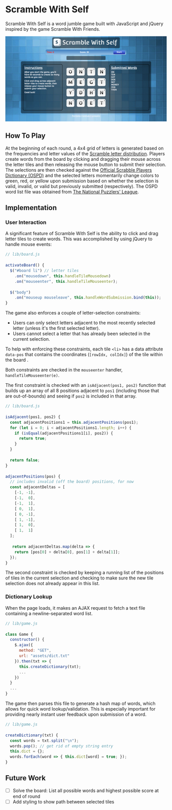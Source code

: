# Scramble With Self

Scramble With Self is a word jumble game built with JavaScript and jQuery inspired by the game Scramble With Friends.

![game](./screenshots/board.png)

## How To Play

At the beginning of each round, a 4x4 grid of letters is generated based on the frequencies and letter values of the [Scramble letter distribution][scramble-letter-dist]. Players create words from the board by clicking and dragging their mouse across the letter tiles and then releasing the mouse button to submit their selection. The selections are then checked against the [Official Scrabble Players Dictionary (OSPD)][ospd] and the selected letters momentarily change colors to green, red, or yellow upon submission based on whether the selection is valid, invalid, or valid but previously submitted (respectively). The OSPD word list file was obtained from [The National Puzzlers' League][ospd-word-list].

[scramble-letter-dist]: https://en.wikipedia.org/wiki/Scrabble_letter_distributions
[ospd]: https://en.wikipedia.org/wiki/Official_Scrabble_Players_Dictionary
[ospd-word-list]: http://www.puzzlers.org/dokuwiki/doku.php?id=solving%3awordlists%3aabout%3astart

## Implementation

### User Interaction

A significant feature of Scramble With Self is the ability to click and drag letter tiles to create words. This was accomplished by using jQuery to handle mouse events:

```javascript
// lib/board.js

activateBoard() {
  $("#board li") // letter tiles
    .on("mousedown", this.handleTileMousedown)
    .on("mouseenter", this.handleTileMouseenter);

  $("body")
    .on("mouseup mouseleave", this.handleWordSubmission.bind(this));
}
```

The game also enforces a couple of letter-selection constraints:
- Users can only select letters adjacent to the most recently selected letter (unless it's the first selected letter).
- Users cannot select a letter that has already been selected in the current selection.

To help with enforcing these constraints, each tile `<li>` has a data attribute `data-pos` that contains the coordinates (`[rowIdx, colIdx]`) of the tile within the board .

Both constraints are checked in the `mouseenter` handler, `handleTileMouseenter(e)`.

The first constraint is checked with an `isAdjacent(pos1, pos2)` function that builds up an array of all 8 positions adjacent to `pos1` (including those that are out-of-bounds) and seeing if `pos2` is included in that array.

```javascript
// lib/board.js

isAdjacent(pos1, pos2) {
  const adjacentPositions1 = this.adjacentPositions(pos1);
  for (let i = 0; i < adjacentPositions1.length; i++) {
    if (isEqual(adjacentPositions1[i], pos2)) {
      return true;
    }
  }

  return false;
}

adjacentPositions(pos) {
  // includes invalid (off the board) positions, for now
  const adjacentDeltas = [
    [-1, -1],
    [-1,  0],
    [-1,  1],
    [ 0,  1],
    [ 0, -1],
    [ 1, -1],
    [ 1,  0],
    [ 1,  1]
  ];

   return adjacentDeltas.map(delta => {
    return [pos[0] + delta[0], pos[1] + delta[1]];
  });
}
```

The second constraint is checked by keeping a running list of the positions of tiles in the current selection and checking to make sure the new tile selection does not already appear in this list.

### Dictionary Lookup

When the page loads, it makes an AJAX request to fetch a text file containing a newline-separated word list.

```javascript
// lib/game.js

class Game {
  constructor() {
    $.ajax({
      method: "GET",
      url: "assets/dict.txt"
    }).then(txt => {
      this.createDictionary(txt);
      ...
    })
  }
  ...
}
```

The game then parses this file to generate a hash map of words, which allows for quick word lookup/validation. This is especially important for providing nearly instant user feedback upon submission of a word.

```javascript
// lib/game.js

createDictionary(txt) {
  const words = txt.split("\n");
  words.pop(); // get rid of empty string entry
  this.dict = {};
  words.forEach(word => { this.dict[word] = true; });
}
```

## Future Work
- [ ] Solve the board: List all possible words and highest possible score at end of round
- [ ] Add styling to show path between selected tiles
